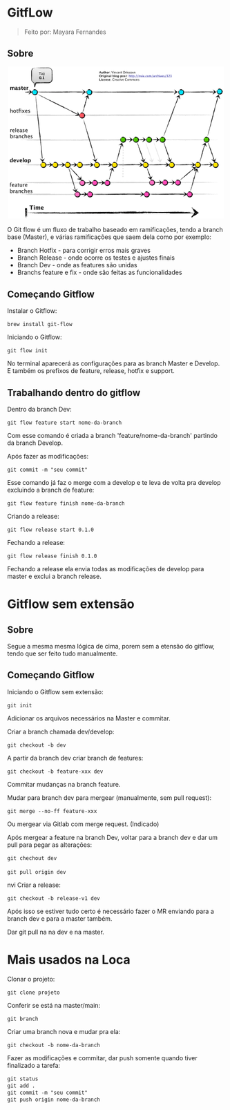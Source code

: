 # GitfLow

>Feito por: Mayara Fernandes 

## Sobre

<p align="center"> <img src="https://github.com/mayara27/Study-Items/blob/main/images/gitflow.png" width="500px;"> </p>

O Git flow é um fluxo de trabalho baseado em ramificações, tendo a branch base (Master), e várias ramificações que saem dela
como por exemplo: 

- Branch Hotfix - para corrigir erros mais graves
- Branch Release - onde ocorre os testes e ajustes finais
- Branch Dev - onde as features são unidas 
- Branchs feature e fix - onde são feitas as funcionalidades

## Começando Gitflow

Instalar o Gitflow:

```
brew install git-flow
```
Iniciando o Gitflow:

```
git flow init
```
No terminal aparecerá as configurações para as branch Master e Develop. E também os prefixos de feature, release, hotfix e support.

## Trabalhando dentro do gitflow

Dentro da branch Dev:

```
git flow feature start nome-da-branch
```
Com esse comando é criada a branch 'feature/nome-da-branch' partindo da branch Develop.

Após fazer as modificações:

```
git commit -m "seu commit"
```

Esse comando já faz o merge com a develop e te leva de volta pra develop excluindo a branch de feature:
 ```
 git flow feature finish nome-da-branch
 ```

Criando a release:

```
git flow release start 0.1.0
```

Fechando a release: 

```
git flow release finish 0.1.0
```

Fechando a release ela envia todas as modificações de develop para master e exclui a branch release.


# Gitflow sem extensão

## Sobre

Segue a mesma mesma lógica de cima, porem sem a etensão do gitflow, tendo que ser feito tudo manualmente. 

## Começando Gitflow

Iniciando o Gitflow sem extensão:

```
git init
```
Adicionar os arquivos necessários na Master e commitar.

Criar a branch chamada dev/develop:

```
git checkout -b dev
```
A partir da branch dev criar branch de features:

```
git checkout -b feature-xxx dev
```
Commitar mudanças na branch feature.

Mudar para branch dev para mergear (manualmente, sem pull request):

```
git merge --no-ff feature-xxx
```
Ou mergear via Gitlab com merge request. (Indicado)

Após mergear a feature na branch Dev, voltar para a branch dev e dar um pull para pegar as alterações:

```
git chechout dev

git pull origin dev
```
nvi
Criar a release:

```
git checkout -b release-v1 dev
```
Após isso se estiver tudo certo é necessário fazer o MR enviando para a branch dev e para a master também.

Dar git pull na na dev e na master.


# Mais usados na Loca

Clonar o projeto:

```
git clone projeto
```

Conferir se está na master/main:

```
git branch
```

Criar uma branch nova e mudar pra ela:

```
git checkout -b nome-da-branch
```

Fazer as modificações e commitar, dar push somente quando tiver finalizado a tarefa:

```
git status
git add .
git commit -m "seu commit"
git push origin nome-da-branch
```


